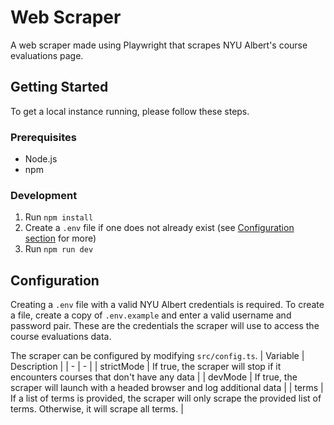# Web Scraper

A web scraper made using Playwright that scrapes NYU Albert's course evaluations page.

## Getting Started

To get a local instance running, please follow these steps.

### Prerequisites

- Node.js
- npm

### Development

1. Run `npm install`
1. Create a `.env` file if one does not already exist (see [Configuration section](#configuration) for more)
1. Run `npm run dev`

## Configuration

Creating a `.env` file with a valid NYU Albert credentials is required. To create a file, create a copy of `.env.example` and enter a valid username and password pair. These are the credentials the scraper will use to access the course evaluations data.

The scraper can be configured by modifying `src/config.ts`.
| Variable | Description |
| - | - |
| strictMode | If true, the scraper will stop if it encounters courses that don't have any data |
| devMode | If true, the scraper will launch with a headed browser and log additional data |
| terms | If a list of terms is provided, the scraper will only scrape the provided list of terms. Otherwise, it will scrape all terms. |

